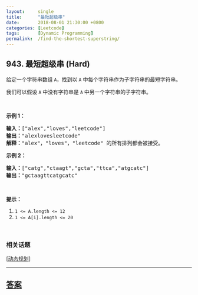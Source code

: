 ```yaml
---
layout:     single
title:      "最短超级串"
date:       2018-08-01 21:30:00 +0800
categories: [Leetcode]
tags:       [Dynamic Programming]
permalink:  /find-the-shortest-superstring/
---
```


## 943. 最短超级串 (Hard)

<p>给定一个字符串数组 <code>A</code>，找到以&nbsp;<code>A</code>&nbsp;中每个字符串作为子字符串的最短字符串。</p>

<p>我们可以假设 <code>A</code> 中没有字符串是 <code>A</code> 中另一个字符串的子字符串。</p>

<p>&nbsp;</p>

<p><strong>示例 1：</strong></p>

<pre><strong>输入：</strong>[&quot;alex&quot;,&quot;loves&quot;,&quot;leetcode&quot;]
<strong>输出：</strong>&quot;alexlovesleetcode&quot;
<strong>解释：</strong>&quot;alex&quot;，&quot;loves&quot;，&quot;leetcode&quot; 的所有排列都会被接受。</pre>

<p><strong>示例 2：</strong></p>

<pre><strong>输入：</strong>[&quot;catg&quot;,&quot;ctaagt&quot;,&quot;gcta&quot;,&quot;ttca&quot;,&quot;atgcatc&quot;]
<strong>输出：</strong>&quot;gctaagttcatgcatc&quot;</pre>

<p>&nbsp;</p>

<p><strong>提示：</strong></p>

<ol>
	<li><code>1 &lt;= A.length &lt;= 12</code></li>
	<li><code>1 &lt;= A[i].length &lt;= 20</code></li>
</ol>

<p>&nbsp;</p>

### 相关话题
  [[动态规划](https://github.com/openset/leetcode/tree/master/tag/dynamic-programming/README.md)]

---

## [答案](https://github.com/openset/leetcode/tree/master/problems/find-the-shortest-superstring)

